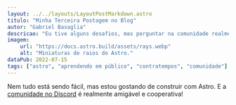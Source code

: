 ```yaml
---
layout: ../../layouts/LayoutPostMarkdown.astro
titulo: "Minha Terceira Postagem no Blog"
autor: "Gabriel Basaglia"
descricao: "Eu tive alguns desafios, mas perguntar na comunidade realmente me ajudou!"
imagem:
    url: "https://docs.astro.build/assets/rays.webp"
    alt: "Miniaturas de raios do Astro."
dataPub: 2022-07-15
tags: ["astro", "aprendendo em público", "contratempos", "comunidade"]
---
```

Nem tudo está sendo fácil, mas estou gostando de construir com Astro. E a [comunidade no Discord](https://astro.build/chat) é realmente amigável e cooperativa!
